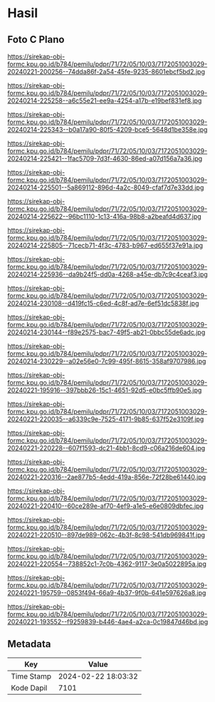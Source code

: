 # Hasil

## Foto C Plano

https://sirekap-obj-formc.kpu.go.id/b784/pemilu/pdpr/71/72/05/10/03/7172051003029-20240221-200256--74dda86f-2a54-45fe-9235-8601ebcf5bd2.jpg

https://sirekap-obj-formc.kpu.go.id/b784/pemilu/pdpr/71/72/05/10/03/7172051003029-20240214-225258--a6c55e21-ee9a-4254-a17b-e19bef831ef8.jpg

https://sirekap-obj-formc.kpu.go.id/b784/pemilu/pdpr/71/72/05/10/03/7172051003029-20240214-225343--b0a17a90-80f5-4209-bce5-5648d1be358e.jpg

https://sirekap-obj-formc.kpu.go.id/b784/pemilu/pdpr/71/72/05/10/03/7172051003029-20240214-225421--1fac5709-7d3f-4630-86ed-a07d156a7a36.jpg

https://sirekap-obj-formc.kpu.go.id/b784/pemilu/pdpr/71/72/05/10/03/7172051003029-20240214-225501--5a869112-896d-4a2c-8049-cfaf7d7e33dd.jpg

https://sirekap-obj-formc.kpu.go.id/b784/pemilu/pdpr/71/72/05/10/03/7172051003029-20240214-225622--96bc1110-1c13-416a-98b8-a2beafd4d637.jpg

https://sirekap-obj-formc.kpu.go.id/b784/pemilu/pdpr/71/72/05/10/03/7172051003029-20240214-225805--71cecb71-4f3c-4783-b967-ed655f37e91a.jpg

https://sirekap-obj-formc.kpu.go.id/b784/pemilu/pdpr/71/72/05/10/03/7172051003029-20240214-225936--da9b24f5-dd0a-4268-a45e-db7c9c4ceaf3.jpg

https://sirekap-obj-formc.kpu.go.id/b784/pemilu/pdpr/71/72/05/10/03/7172051003029-20240214-230108--d419fc15-c6ed-4c8f-ad7e-6ef51dc5838f.jpg

https://sirekap-obj-formc.kpu.go.id/b784/pemilu/pdpr/71/72/05/10/03/7172051003029-20240214-230144--f89e2575-bac7-49f5-ab21-0bbc55de6adc.jpg

https://sirekap-obj-formc.kpu.go.id/b784/pemilu/pdpr/71/72/05/10/03/7172051003029-20240214-230229--a02e56e0-7c99-495f-8615-358af9707986.jpg

https://sirekap-obj-formc.kpu.go.id/b784/pemilu/pdpr/71/72/05/10/03/7172051003029-20240221-195916--397bbb26-15c1-4651-92d5-e0bc5ffb90e5.jpg

https://sirekap-obj-formc.kpu.go.id/b784/pemilu/pdpr/71/72/05/10/03/7172051003029-20240221-220035--a6339c9e-7525-4171-9b85-637f52e3109f.jpg

https://sirekap-obj-formc.kpu.go.id/b784/pemilu/pdpr/71/72/05/10/03/7172051003029-20240221-220228--607f1593-dc21-4bb1-8cd9-c06a216de604.jpg

https://sirekap-obj-formc.kpu.go.id/b784/pemilu/pdpr/71/72/05/10/03/7172051003029-20240221-220316--2ae877b5-4edd-419a-856e-72f28be61440.jpg

https://sirekap-obj-formc.kpu.go.id/b784/pemilu/pdpr/71/72/05/10/03/7172051003029-20240221-220410--60ce289e-af70-4ef9-a1e5-e6e0809dbfec.jpg

https://sirekap-obj-formc.kpu.go.id/b784/pemilu/pdpr/71/72/05/10/03/7172051003029-20240221-220510--897de989-062c-4b3f-8c98-541db969841f.jpg

https://sirekap-obj-formc.kpu.go.id/b784/pemilu/pdpr/71/72/05/10/03/7172051003029-20240221-220554--738852c1-7c0b-4362-9117-3e0a5022895a.jpg

https://sirekap-obj-formc.kpu.go.id/b784/pemilu/pdpr/71/72/05/10/03/7172051003029-20240221-195759--0853f494-66a9-4b37-9f0b-641e597626a8.jpg

https://sirekap-obj-formc.kpu.go.id/b784/pemilu/pdpr/71/72/05/10/03/7172051003029-20240221-193552--f9259839-b446-4ae4-a2ca-0c19847d46bd.jpg


## Metadata

| Key        | Value               |
| ---------- | ------------------- |
| Time Stamp | 2024-02-22 18:03:32 |
| Kode Dapil | 7101                |



